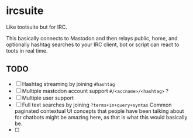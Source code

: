 # ircsuite

Like tootsuite but for IRC.

This basically connects to Mastodon and then relays public, home, and optionally hashtag searches to your IRC client, bot or script can react to toots in real time.

## TODO

- [ ] Hashtag streaming by joining `#hashtag`
- [ ] Multiple mastodon account support
      `#/<accname>/<hashtag>` ?
- [ ] Multiple user support
- [ ] Full text searches by joining `?terms+in+query+syntax`
      Common paginated contextual UI concepts that people have been talking about for chatbots might be amazing here, as that is what this would basically be.
- [ ] 
